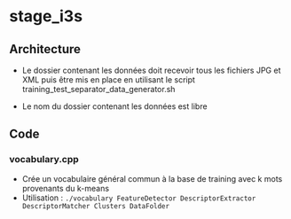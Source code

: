 # stage_i3s

## Architecture

* Le dossier contenant les données doit recevoir tous les fichiers JPG et XML puis être mis en place en
utilisant le script training_test_separator_data_generator.sh

* Le nom du dossier contenant les données est libre

## Code

### vocabulary.cpp

* Crée un vocabulaire général commun à la base de training avec k mots provenants du k-means
* Utilisation : `./vocabulary FeatureDetector DescriptorExtractor DescriptorMatcher Clusters DataFolder`